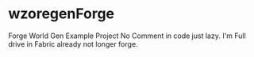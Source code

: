 # wzoregenForge
Forge World Gen Example Project
No Comment in code just lazy.
I'm Full drive in Fabric already not longer forge.
